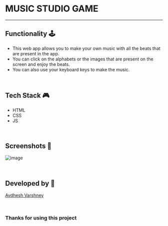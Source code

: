 # MUSIC STUDIO GAME

--- 

## **Functionality 🕹️**

- This web app allows you to make your own music with all the beats that are present in the app. 
- You can click on the alphabets or the images that are present on the screen and enjoy the beats. 
- You can also use your keyboard keys to make the music.

<br>

## **Tech Stack 🎮**

- HTML
- CSS
- JS

<br>

## **Screenshots 📸**

![image](https://github.com/Vikash-8090-Yadav/Future.WebNet/assets/114330097/cde3e943-29ed-4b39-b311-2f73aa496fe6)

<br>

## **Developed by 👦**

[Avdhesh Varshney](https://github.com/Avdhesh-Varshney)

<br>

### **Thanks for using this project**

